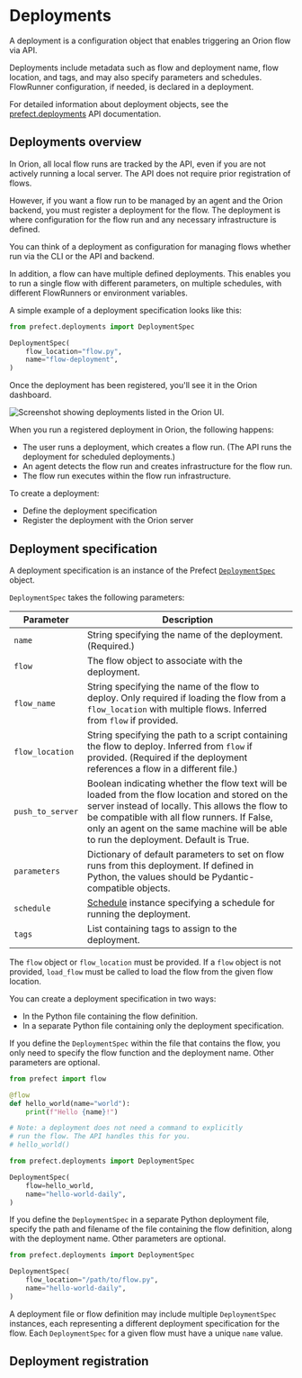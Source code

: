 # Deployments

A deployment is a configuration object that enables triggering an Orion flow via API. 

Deployments include metadata such as flow and deployment name, flow location, and tags, and may also specify parameters and schedules. FlowRunner configuration, if needed, is declared in a deployment.

For detailed information about deployment objects, see the [prefect.deployments](/api-ref/prefect/deployments/) API documentation.

## Deployments overview

In Orion, all local flow runs are tracked by the API, even if you are not actively running a local server. The API does not require prior registration of flows. 

However, if you want a flow run to be managed by an agent and the Orion backend, you must register a deployment for the flow. The deployment is where configuration for the flow run and any necessary infrastructure is defined. 

You can think of a deployment as configuration for managing flows whether run via the CLI or the API and backend.

In addition, a flow can have multiple defined deployments. This enables you to run a single flow with different parameters, on multiple schedules, with different FlowRunners or environment variables. 

A simple example of a deployment specification looks like this:

```python
from prefect.deployments import DeploymentSpec

DeploymentSpec(
    flow_location="flow.py",
    name="flow-deployment", 
)
```

Once the deployment has been registered, you'll see it in the Orion dashboard.

![Screenshot showing deployments listed in the Orion UI.](/img/concepts/deployments.png)

When you run a registered deployment in Orion, the following happens:

- The user runs a deployment, which creates a flow run. (The API runs the deployment for scheduled deployments.)
- An agent detects the flow run and creates infrastructure for the flow run.
- The flow run executes within the flow run infrastructure.

To create a deployment:

- Define the deployment specification
- Register the deployment with the Orion server

## Deployment specification

A deployment specification is an instance of the Prefect [`DeploymentSpec`](/api-ref/prefect/deployments/#prefect.deployments.DeploymentSpec) object.

`DeploymentSpec` takes the following parameters:

| Parameter | Description |
| --------- | ----------- |
| `name` | String specifying the name of the deployment. (Required.) |
| `flow` | The flow object to associate with the deployment. |
| `flow_name` | String specifying the name of the flow to deploy. Only required if loading the flow from a `flow_location` with multiple flows. Inferred from `flow` if provided. |
| `flow_location` | String specifying the path to a script containing the flow to deploy. Inferred from `flow` if provided. (Required if the deployment references a flow in a different file.) |
| `push_to_server` | Boolean indicating whether the flow text will be loaded from the flow location and stored on the server instead of locally. This allows the flow to be compatible with all flow runners. If False, only an agent on the same machine will be able to run the deployment. Default is True. |
| `parameters` | Dictionary of default parameters to set on flow runs from this deployment. If defined in Python, the values should be Pydantic-compatible objects. |
| `schedule` | [Schedule](/concepts/schedules/) instance specifying a schedule for running the deployment. |
| `tags` | List containing tags to assign to the deployment. |

The `flow` object or `flow_location` must be provided. If a `flow` object is not provided, `load_flow` must be called to load the flow from the given flow location.

You can create a deployment specification in two ways:

- In the Python file containing the flow definition.
- In a separate Python file containing only the deployment specification.

If you define the `DeploymentSpec` within the file that contains the flow, you only need to specify the flow function and the deployment name. Other parameters are optional.

```Python
from prefect import flow

@flow
def hello_world(name="world"):
    print(f"Hello {name}!")

# Note: a deployment does not need a command to explicitly
# run the flow. The API handles this for you.
# hello_world()

from prefect.deployments import DeploymentSpec

DeploymentSpec(
    flow=hello_world,
    name="hello-world-daily",
)
```

If you define the `DeploymentSpec` in a separate Python deployment file, specify the path and filename of the file containing the flow definition, along with the deployment name. Other parameters are optional.

```Python
from prefect.deployments import DeploymentSpec

DeploymentSpec(
    flow_location="/path/to/flow.py",
    name="hello-world-daily", 
)
```

A deployment file or flow definition may include multiple `DeploymentSpec` instances, each representing a different deployment specification for the flow. Each `DeploymentSpec` for a given flow must have a unique `name` value. 

## Deployment registration

